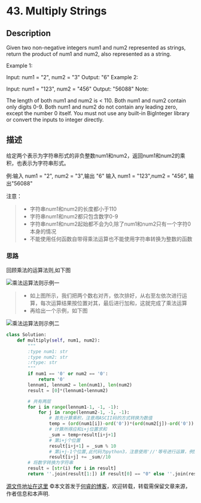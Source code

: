 # 43. Multiply Strings

## Description

Given two non-negative integers num1 and num2 represented as strings, return the product of num1 and num2, also represented as a string.

Example 1:

Input: num1 = "2", num2 = "3"
Output: "6"
Example 2:

Input: num1 = "123", num2 = "456"
Output: "56088"
Note:

The length of both num1 and num2 is < 110.
Both num1 and num2 contain only digits 0-9.
Both num1 and num2 do not contain any leading zero, except the number 0 itself.
You must not use any built-in BigInteger library or convert the inputs to integer directly.

## 描述

给定两个表示为字符串形式的非负整数num1和num2，返回num1和num2的乘积，也表示为字符串形式。

例:输入 num1 = "2", num2 = "3",输出 "6" 输入 num1 = "123",num2 = "456", 输出"56088"

注意：

>* 字符串num1和num2的长度都小于110
>* 字符串num1和num2都只包含数字0-9
>* 字符串num1和num2起始都不会为0,除了num1和num2只有一个字符0本身的情况
>* 不能使用任何函数自带得乘法运算也不能使用字符串转换为整数的函数
  
### 思路

回顾乘法的运算法则,如下图

![乘法运算法则示例一](https://wp.me/aaizn9-N1)

>* 如上图所示，我们把两个数右对齐，依次排好，从右至左依次进行运算，每次运算结果按位置对其，最后进行加和，这就完成了乘法运算
>* 再给出一个示例，如下图

![乘法运算法则示例二](https://wp.me/aaizn9-N2)

```python
class Solution:
    def multiply(self, num1, num2):
        """
        :type num1: str
        :type num2: str
        :rtype: str
        """
        if num1 == '0' or num2 == '0':
            return '0'
        lennum1, lennum2 = len(num1), len(num2)
        result = [0]*(lennum1+lennum2)

        # 共有两层
        for i in range(lennum1-1, -1, -1):
            for j in range(lennum2-1, -1, -1):
                # 首先计算乘积，注意用ASCII码的方式转换为数值
                temp = (ord(num1[i])-ord('0'))*(ord(num2[j])-ord('0'))
                # 计算所得应和i+j位置求和
                _sum = temp+result[i+j+1]
                # 第i+j个位置
                result[i+j+1] = _sum % 10
                # 第i+j-1个位置,此代码为python3，注意使用'//'等号进行运算，例5/2=2.5,5//2=2
                result[i+j] += _sum//10
        # 将数字转换为字符串
        result = [str(i) for i in result]
        return ''.join(result[1:]) if result[0] == "0" else ''.join(result)
```

[源文件地址在这里](https://github.com/ruicore/Algorithm/blob/master/Leetcode/2018-12-05-43-Multiply-Strings.py)
©本文首发于[何睿的博客](https://www.ruicore.cn/leetcode-43-multiply-strings/)，欢迎转载，转载需保留文章来源，作者信息和本声明.
